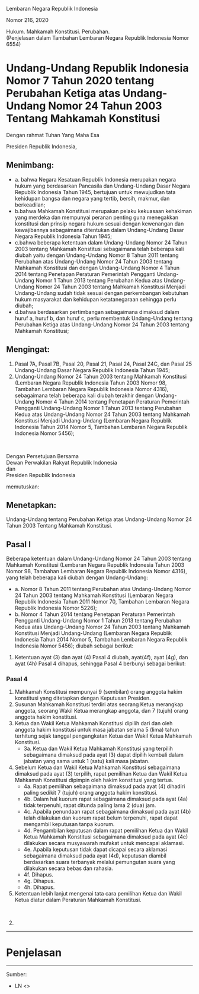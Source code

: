 Lembaran Negara Republik Indonesia

Nomor 216, 2020

Hukum. Mahkamah Konstitusi. Perubahan. <br>
(Penjelasan dalam Tambahan Lembaran Negara Republik Indonesia Nomor 6554)

# Undang-Undang Republik Indonesia Nomor 7 Tahun 2020 tentang Perubahan Ketiga atas Undang-Undang Nomor 24 Tahun 2003 Tentang Mahkamah Konstitusi

Dengan rahmat Tuhan Yang Maha Esa

Presiden Republik Indonesia,

## Menimbang:

* a. bahwa Negara Kesatuan Republik Indonesia merupakan negara hukum yang berdasarkan Pancasila dan Undang-Undang Dasar Negara Republik Indonesia Tahun 1945, bertujuan untuk mewujudkan tata kehidupan bangsa dan negara yang tertib, bersih, makmur, dan berkeadilan;
* b.bahwa Mahkamah Konstitusi merupakan pelaku kekuasaan kehakiman yang merdeka dan mempunyai peranan penting guna menegakkan konstitusi dan prinsip negara hukum sesuai dengan kewenangan dan kewajibannya sebagaimana ditentukan dalam Undang-Undang Dasar Negara Republik Indonesia Tahun 1945;
* c.bahwa beberapa ketentuan dalam Undang-Undang Nomor 24 Tahun 2003 tentang Mahkamah Konstitusi sebagaimana telah beberapa kali diubah yaitu dengan Undang-Undang Nomor 8 Tahun 2011 tentang Perubahan atas Undang-Undang Nomor 24 Tahun 2003 tentang Mahkamah Konstitusi dan dengan Undang-Undang Nomor 4 Tahun 2014 tentang Penetapan Peraturan Pemerintah Pengganti Undang-Undang Nomor 1 Tahun 2013 tentang Perubahan Kedua atas Undang-Undang Nomor 24 Tahun 2003 tentang Mahkamah Konstitusi Menjadi Undang-Undang sudah tidak sesuai dengan perkembangan kebutuhan hukum masyarakat dan kehidupan ketatanegaraan sehingga perlu diubah;
* d.bahwa berdasarkan pertimbangan sebagaimana dimaksud dalam huruf a, huruf b, dan huruf c, perlu membentuk Undang-Undang tentang Perubahan Ketiga atas Undang-Undang Nomor 24 Tahun 2003 tentang Mahkamah Konstitusi;

## Mengingat:

1. Pasal 7A, Pasal 7B, Pasal 20, Pasal 21, Pasal 24, Pasal 24C, dan Pasal 25 Undang-Undang Dasar Negara Republik Indonesia Tahun 1945;
2. Undang-Undang Nomor 24 Tahun 2003 tentang Mahkamah Konstitusi (Lembaran Negara Republik Indonesia Tahun 2003 Nomor 98, Tambahan Lembaran Negara Republik Indonesia Nomor 4316), sebagaimana telah beberapa kali diubah terakhir dengan Undang-Undang Nomor 4 Tahun 2014 tentang Penetapan Peraturan Pemerintah Pengganti Undang-Undang Nomor 1 Tahun 2013 tentang Perubahan Kedua atas Undang-Undang Nomor 24 Tahun 2003 tentang Mahkamah Konstitusi Menjadi Undang-Undang (Lembaran Negara Republik Indonesia Tahun 2014 Nomor 5, Tambahan Lembaran Negara Republik Indonesia Nomor 5456);

<br>

Dengan Persetujuan Bersama <br>
Dewan Perwakilan Rakyat Republik Indonesia <br>
dan <br>
Presiden Republik Indonesia

memutuskan:

## Menetapkan:

Undang-Undang tentang Perubahan Ketiga atas Undang-Undang Nomor 24 Tahun 2003 Tentang Mahkamah Konstitusi.

## Pasal I

Beberapa ketentuan dalam Undang-Undang Nomor 24 Tahun 2003 tentang Mahkamah Konstitusi (Lembaran Negara Republik Indonesia Tahun 2003 Nomor 98, Tambahan Lembaran Negara Republik Indonesia Nomor 4316), yang telah beberapa kali diubah dengan Undang-Undang:
* a. Nomor 8 Tahun 2011 tentang Perubahan atas Undang-Undang Nomor 24 Tahun 2003 tentang Mahkamah Konstitusi (Lembaran Negara Republik Indonesia Tahun 2011 Nomor 70, Tambahan Lembaran Negara Republik Indonesia Nomor 5226);
* b. Nomor 4 Tahun 2014 tentang Penetapan Peraturan Pemerintah Pengganti Undang-Undang Nomor 1 Tahun 2013 tentang Perubahan Kedua atas Undang-Undang Nomor 24 Tahun 2003 tentang Mahkamah Konstitusi Menjadi Undang-Undang (Lembaran Negara Republik Indonesia Tahun 2014 Nomor 5, Tambahan Lembaran Negara Republik Indonesia Nomor 5456); diubah sebagai berikut:

1. Ketentuan ayat (3) dan ayat (4) Pasal 4 diubah, ayat(4f), ayat (4g), dan ayat (4h) Pasal 4 dihapus, sehingga Pasal 4 berbunyi sebagai berikut:

### Pasal 4

1. Mahkamah Konstitusi mempunyai 9 (sembilan) orang anggota hakim konstitusi yang ditetapkan dengan Keputusan Presiden.
2. Susunan Mahkamah Konstitusi terdiri atas seorang Ketua merangkap anggota, seorang Wakil Ketua merangkap anggota, dan 7 (tujuh) orang anggota hakim konstitusi.
3. Ketua dan Wakil Ketua Mahkamah Konstitusi dipilih dari dan oleh anggota hakim konstitusi untuk masa jabatan selama 5 (lima) tahun terhitung sejak tanggal pengangkatan Ketua dan Wakil Ketua Mahkamah Konstitusi. <br>
    * 3a. Ketua dan Wakil Ketua Mahkamah Konstitusi yang terpilih sebagaimana dimaksud pada ayat (3) dapat dipilih kembali dalam jabatan yang sama untuk 1 (satu) kali masa jabatan.
4. Sebelum Ketua dan Wakil Ketua Mahkamah Konstitusi sebagaimana dimaksud pada ayat (3) terpilih, rapat pemilihan Ketua dan Wakil Ketua Mahkamah Konstitusi dipimpin oleh hakim konstitusi yang tertua. <br>
    * 4a. Rapat pemilihan sebagaimana dimaksud pada ayat (4) dihadiri paling sedikit 7 (tujuh) orang anggota hakim konstitusi.
    * 4b. Dalam hal kuorum rapat sebagaimana dimaksud pada ayat (4a) tidak terpenuhi, rapat ditunda paling lama 2 (dua) jam.
    * 4c. Apabila penundaan rapat sebagaimana dimaksud pada ayat (4b) telah dilakukan dan kuorum rapat belum terpenuhi, rapat dapat mengambil keputusan tanpa kuorum.
    * 4d. Pengambilan keputusan dalam rapat pemilihan Ketua dan Wakil Ketua Mahkamah Konstitusi sebagaimana dimaksud pada ayat (4c) dilakukan secara musyawarah mufakat untuk mencapai aklamasi.
    * 4e. Apabila keputusan tidak dapat dicapai secara aklamasi sebagaimana dimaksud pada ayat (4d), keputusan diambil berdasarkan suara terbanyak melalui pemungutan suara yang dilakukan secara bebas dan rahasia.
    * 4f. Dihapus.
    * 4g. Dihapus.
    * 4h. Dihapus.
5. Ketentuan lebih lanjut mengenai tata cara pemilihan Ketua dan Wakil Ketua diatur dalam Peraturan Mahkamah Konstitusi.
    
<br>
    
2. 

---

# Penjelasan

---

Sumber:
* LN <>
